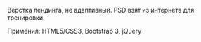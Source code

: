 Верстка лендинга, не адаптивный. PSD взят из интернета для тренировки.

Применил: HTML5/CSS3, Bootstrap 3, jQuery
